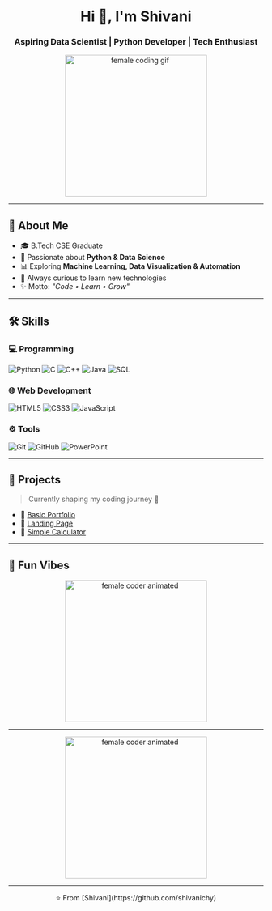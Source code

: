 





<h1 align="center">Hi 👋, I'm Shivani</h1>
<h3 align="center">Aspiring Data Scientist | Python Developer | Tech Enthusiast</h3>

<p align="center">
  <img src="https://media.giphy.com/media/juua9i2c2fA0AIp2iq/giphy.gif" width="280" alt="female coding gif">
</p>

---

## 🌸 About Me
- 🎓 B.Tech CSE Graduate  
- 🐍 Passionate about **Python & Data Science**  
- 📊 Exploring **Machine Learning, Data Visualization & Automation**  
- 🌱 Always curious to learn new technologies  
- ✨ Motto: *"Code • Learn • Grow"*  

---

## 🛠️ Skills

### 💻 Programming
![Python](https://img.shields.io/badge/-Python-333?style=flat&logo=python) 
![C](https://img.shields.io/badge/-C-333?style=flat&logo=c) 
![C++](https://img.shields.io/badge/-C++-333?style=flat&logo=c%2B%2B) 
![Java](https://img.shields.io/badge/-Java-333?style=flat&logo=java) 
![SQL](https://img.shields.io/badge/-SQL-333?style=flat&logo=mysql)

### 🌐 Web Development
![HTML5](https://img.shields.io/badge/-HTML5-333?style=flat&logo=html5) 
![CSS3](https://img.shields.io/badge/-CSS3-333?style=flat&logo=css3) 
![JavaScript](https://img.shields.io/badge/-JavaScript-333?style=flat&logo=javascript)

### ⚙️ Tools
![Git](https://img.shields.io/badge/-Git-333?style=flat&logo=git) 
![GitHub](https://img.shields.io/badge/-GitHub-333?style=flat&logo=github) 
![PowerPoint](https://img.shields.io/badge/-PowerPoint-333?style=flat&logo=microsoft-powerpoint)

---

## 🚀 Projects
> Currently shaping my coding journey 🚧  

- 🔹 [Basic Portfolio ](https://github.com/shivanichy/CODSOFT-task-1)
- 🔹 [Landing Page](https://github.com/shivanichy/CODSOFT-task-2)  
- 🔹 [Simple Calculator ](https://github.com/shivanichy/CODSOFT-task-3)  
  


---

## 🌟 Fun Vibes
<p align="center">
  <img src="https://media.giphy.com/media/4rZA5D22301iMgrUNd/giphy.gif" width="280" alt="female coder animated">
</p>


---
<p align="center">
  <img src="https://media.giphy.com/media/coxQHKASG60HrHtvkt/giphy.gif" width="280" alt="female coder animated">
</p>

---

<p align="center">
  ⭐️ From [Shivani](https://github.com/shivanichy)
</p>
